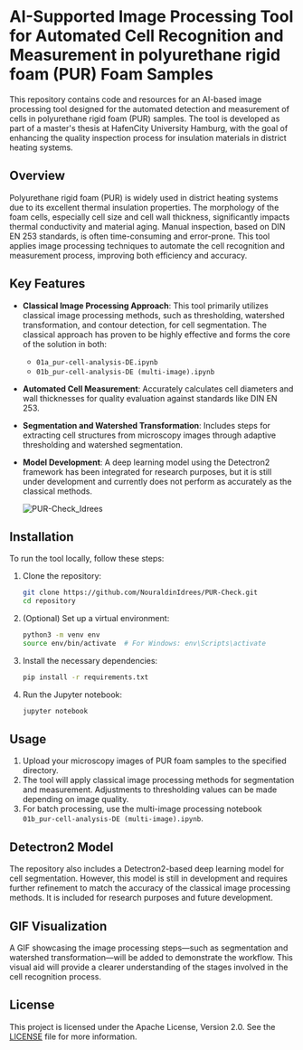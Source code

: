 # AI-Supported Image Processing Tool for Automated Cell Recognition and Measurement in polyurethane rigid foam (PUR) Foam Samples

This repository contains code and resources for an AI-based image processing tool designed for the automated detection and measurement of cells in polyurethane rigid foam (PUR) samples. The tool is developed as part of a master's thesis at HafenCity University Hamburg, with the goal of enhancing the quality inspection process for insulation materials in district heating systems.

## Overview

Polyurethane rigid foam (PUR) is widely used in district heating systems due to its excellent thermal insulation properties. The morphology of the foam cells, especially cell size and cell wall thickness, significantly impacts thermal conductivity and material aging. Manual inspection, based on DIN EN 253 standards, is often time-consuming and error-prone. This tool applies image processing techniques to automate the cell recognition and measurement process, improving both efficiency and accuracy.

## Key Features

- **Classical Image Processing Approach**: This tool primarily utilizes classical image processing methods, such as thresholding, watershed transformation, and contour detection, for cell segmentation. The classical approach has proven to be highly effective and forms the core of the solution in both:
  - `01a_pur-cell-analysis-DE.ipynb`
  - `01b_pur-cell-analysis-DE (multi-image).ipynb`
- **Automated Cell Measurement**: Accurately calculates cell diameters and wall thicknesses for quality evaluation against standards like DIN EN 253.
- **Segmentation and Watershed Transformation**: Includes steps for extracting cell structures from microscopy images through adaptive thresholding and watershed segmentation.
- **Model Development**: A deep learning model using the Detectron2 framework has been integrated for research purposes, but it is still under development and currently does not perform as accurately as the classical methods.

  ![PUR-Check_Idrees](https://github.com/user-attachments/assets/c03be6f7-fecd-4510-9fbf-70bd5debf00e)


## Installation

To run the tool locally, follow these steps:

1. Clone the repository:
   ```bash
   git clone https://github.com/NouraldinIdrees/PUR-Check.git
   cd repository
   ```

2. (Optional) Set up a virtual environment:
   ```bash
   python3 -m venv env
   source env/bin/activate  # For Windows: env\Scripts\activate
   ```

3. Install the necessary dependencies:
   ```bash
   pip install -r requirements.txt
   ```

4. Run the Jupyter notebook:
   ```bash
   jupyter notebook
   ```

## Usage

1. Upload your microscopy images of PUR foam samples to the specified directory.
2. The tool will apply classical image processing methods for segmentation and measurement. Adjustments to thresholding values can be made depending on image quality.
3. For batch processing, use the multi-image processing notebook `01b_pur-cell-analysis-DE (multi-image).ipynb`.

## Detectron2 Model

The repository also includes a Detectron2-based deep learning model for cell segmentation. However, this model is still in development and requires further refinement to match the accuracy of the classical image processing methods. It is included for research purposes and future development.

## GIF Visualization

A GIF showcasing the image processing steps—such as segmentation and watershed transformation—will be added to demonstrate the workflow. This visual aid will provide a clearer understanding of the stages involved in the cell recognition process.

## License

This project is licensed under the Apache License, Version 2.0. See the [LICENSE](LICENSE) file for more information.
